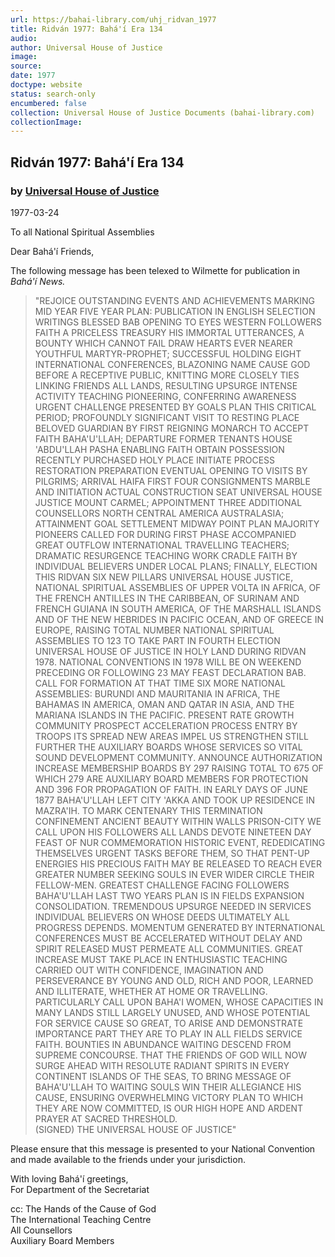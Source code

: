 ```yaml
---
url: https://bahai-library.com/uhj_ridvan_1977
title: Ridván 1977: Bahá'í Era 134
audio: 
author: Universal House of Justice
image: 
source: 
date: 1977
doctype: website
status: search-only
encumbered: false
collection: Universal House of Justice Documents (bahai-library.com)
collectionImage: 
---
```



## Ridván 1977: Bahá'í Era 134

### by [Universal House of Justice](https://bahai-library.com/author/Universal+House+of+Justice)

1977-03-24


To all National Spiritual Assemblies

Dear Bahá'í Friends,  
  
The following message has been telexed to Wilmette for publication in _Bahá'í News._  

> "REJOICE OUTSTANDING EVENTS AND ACHIEVEMENTS MARKING MID YEAR FIVE YEAR PLAN: PUBLICATION IN ENGLISH SELECTION WRITINGS BLESSED BAB OPENING TO EYES WESTERN FOLLOWERS FAITH A PRICELESS TREASURY HIS IMMORTAL UTTERANCES, A BOUNTY WHICH CANNOT FAIL DRAW HEARTS EVER NEARER YOUTHFUL MARTYR-PROPHET; SUCCESSFUL HOLDING EIGHT INTERNATIONAL CONFERENCES, BLAZONING NAME CAUSE GOD BEFORE A RECEPTIVE PUBLIC, KNITTING MORE CLOSELY TIES LINKING FRIENDS ALL LANDS, RESULTING UPSURGE INTENSE ACTIVITY TEACHING PIONEERING, CONFERRING AWARENESS URGENT CHALLENGE PRESENTED BY GOALS PLAN THIS CRITICAL PERIOD; PROFOUNDLY SIGNIFICANT VISIT TO RESTING PLACE BELOVED GUARDIAN BY FIRST REIGNING MONARCH TO ACCEPT FAITH BAHA'U'LLAH; DEPARTURE FORMER TENANTS HOUSE 'ABDU'LLAH PASHA ENABLING FAITH OBTAIN POSSESSION RECENTLY PURCHASED HOLY PLACE INITIATE PROCESS RESTORATION PREPARATION EVENTUAL OPENING TO VISITS BY PILGRIMS; ARRIVAL HAIFA FIRST FOUR CONSIGNMENTS MARBLE AND INITIATION ACTUAL CONSTRUCTION SEAT UNIVERSAL HOUSE JUSTICE MOUNT CARMEL; APPOINTMENT THREE ADDITIONAL COUNSELLORS NORTH CENTRAL AMERICA AUSTRALASIA; ATTAINMENT GOAL SETTLEMENT MIDWAY POINT PLAN MAJORITY PIONEERS CALLED FOR DURING FIRST PHASE ACCOMPANIED GREAT OUTFLOW INTERNATIONAL TRAVELLING TEACHERS; DRAMATIC RESURGENCE TEACHING WORK CRADLE FAITH BY INDIVIDUAL BELIEVERS UNDER LOCAL PLANS; FINALLY, ELECTION THIS RIDVAN SIX NEW PILLARS UNIVERSAL HOUSE JUSTICE, NATIONAL SPIRITUAL ASSEMBLIES OF UPPER VOLTA IN AFRICA, OF THE FRENCH ANTILLES IN THE CARIBBEAN, OF SURINAM AND FRENCH GUIANA IN SOUTH AMERICA, OF THE MARSHALL ISLANDS AND OF THE NEW HEBRIDES IN PACIFIC OCEAN, AND OF GREECE IN EUROPE, RAISING TOTAL NUMBER NATIONAL SPIRITUAL ASSEMBLIES TO 123 TO TAKE PART IN FOURTH ELECTION UNIVERSAL HOUSE OF JUSTICE IN HOLY LAND DURING RIDVAN 1978. NATIONAL CONVENTIONS IN 1978 WILL BE ON WEEKEND PRECEDING OR FOLLOWING 23 MAY FEAST DECLARATION BAB. CALL FOR FORMATION AT THAT TIME SIX MORE NATIONAL ASSEMBLIES: BURUNDI AND MAURITANIA IN AFRICA, THE BAHAMAS IN AMERICA, OMAN AND QATAR IN ASIA, AND THE MARIANA ISLANDS IN THE PACIFIC. PRESENT RATE GROWTH COMMUNITY PROSPECT ACCELERATION PROCESS ENTRY BY TROOPS ITS SPREAD NEW AREAS IMPEL US STRENGTHEN STILL FURTHER THE AUXILIARY BOARDS WHOSE SERVICES SO VITAL SOUND DEVELOPMENT COMMUNITY. ANNOUNCE AUTHORIZATION INCREASE MEMBERSHIP BOARDS BY 297 RAISING TOTAL TO 675 OF WHICH 279 ARE AUXILIARY BOARD MEMBERS FOR PROTECTION AND 396 FOR PROPAGATION OF FAITH. IN EARLY DAYS OF JUNE 1877 BAHA'U'LLAH LEFT CITY 'AKKA AND TOOK UP RESIDENCE IN MAZRA'IH. TO MARK CENTENARY THIS TERMINATION CONFINEMENT ANCIENT BEAUTY WITHIN WALLS PRISON-CITY WE CALL UPON HIS FOLLOWERS ALL LANDS DEVOTE NINETEEN DAY FEAST OF NUR COMMEMORATION HISTORIC EVENT, REDEDICATING THEMSELVES URGENT TASKS BEFORE THEM, SO THAT PENT-UP ENERGIES HIS PRECIOUS FAITH MAY BE RELEASED TO REACH EVER GREATER NUMBER SEEKING SOULS IN EVER WIDER CIRCLE THEIR FELLOW-MEN. GREATEST CHALLENGE FACING FOLLOWERS BAHA'U'LLAH LAST TWO YEARS PLAN IS IN FIELDS EXPANSION CONSOLIDATION. TREMENDOUS UPSURGE NEEDED IN SERVICES INDIVIDUAL BELIEVERS ON WHOSE DEEDS ULTIMATELY ALL PROGRESS DEPENDS. MOMENTUM GENERATED BY INTERNATIONAL CONFERENCES MUST BE ACCELERATED WITHOUT DELAY AND SPIRIT RELEASED MUST PERMEATE ALL COMMUNITIES. GREAT INCREASE MUST TAKE PLACE IN ENTHUSIASTIC TEACHING CARRIED OUT WITH CONFIDENCE, IMAGINATION AND PERSEVERANCE BY YOUNG AND OLD, RICH AND POOR, LEARNED AND ILLITERATE, WHETHER AT HOME OR TRAVELLING. PARTICULARLY CALL UPON BAHA'I WOMEN, WHOSE CAPACITIES IN MANY LANDS STILL LARGELY UNUSED, AND WHOSE POTENTIAL FOR SERVICE CAUSE SO GREAT, TO ARISE AND DEMONSTRATE IMPORTANCE PART THEY ARE TO PLAY IN ALL FIELDS SERVICE FAITH. BOUNTIES IN ABUNDANCE WAITING DESCEND FROM SUPREME CONCOURSE. THAT THE FRIENDS OF GOD WILL NOW SURGE AHEAD WITH RESOLUTE RADIANT SPIRITS IN EVERY CONTINENT ISLANDS OF THE SEAS, TO BRING MESSAGE OF BAHA'U'LLAH TO WAITING SOULS WIN THEIR ALLEGIANCE HIS CAUSE, ENSURING OVERWHELMING VICTORY PLAN TO WHICH THEY ARE NOW COMMITTED, IS OUR HIGH HOPE AND ARDENT PRAYER AT SACRED THRESHOLD.  
> (SIGNED) THE UNIVERSAL HOUSE OF JUSTICE"  

Please ensure that this message is presented to your National Convention and made available to the friends under your jurisdiction.  
  
With loving Bahá'í greetings,  
For Department of the Secretariat  
  
cc: The Hands of the Cause of God  
The International Teaching Centre  
All Counsellors  
Auxiliary Board Members
